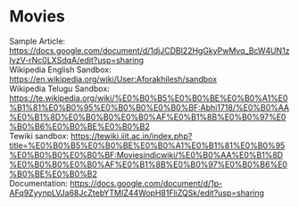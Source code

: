 # Movies

Sample Article: https://docs.google.com/document/d/1djJCDBl22HgGkyPwMvq_BcW4UN1zIyzV-rNc0LXSdqA/edit?usp=sharing  
Wikipedia English Sandbox: https://en.wikipedia.org/wiki/User:Aforakhilesh/sandbox  
Wikipedia Telugu Sandbox: https://te.wikipedia.org/wiki/%E0%B0%B5%E0%B0%BE%E0%B0%A1%E0%B1%81%E0%B0%95%E0%B0%B0%E0%B0%BF:Abhi1718/%E0%B0%AA%E0%B1%8D%E0%B0%B0%E0%B0%AF%E0%B1%8B%E0%B0%97%E0%B0%B6%E0%B0%BE%E0%B0%B2  
Tewiki sandbox: https://tewiki.iiit.ac.in/index.php?title=%E0%B0%B5%E0%B0%BE%E0%B0%A1%E0%B1%81%E0%B0%95%E0%B0%B0%E0%B0%BF:Moviesindicwiki/%E0%B0%AA%E0%B1%8D%E0%B0%B0%E0%B0%AF%E0%B1%8B%E0%B0%97%E0%B0%B6%E0%B0%BE%E0%B0%B2  
Documentation: https://docs.google.com/document/d/1p-AFq9ZyynpLVJa68JcZtebYTMIZ44WopH81FliZQSk/edit?usp=sharing

